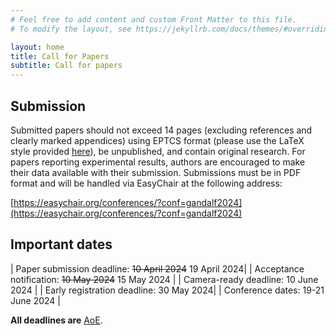 ```yaml
---
# Feel free to add content and custom Front Matter to this file.
# To modify the layout, see https://jekyllrb.com/docs/themes/#overriding-theme-defaults

layout: home
title: Call for Papers
subtitle: Call for papers
---
```


## Submission ##

Submitted papers should not exceed 14 pages (excluding references and clearly marked appendices) using EPTCS format (please use the LaTeX style provided [here](https://style.eptcs.org/)), be unpublished, and contain original research. For papers reporting experimental results, authors are encouraged to make their data available with their submission. Submissions must be in PDF format and will be handled via EasyChair at the following address:

[https://easychair.org/conferences/?conf=gandalf2024](https://easychair.org/conferences/?conf=gandalf2024)

## Important dates ##

<div class="datatable-begin"></div>

| Paper submission deadline: ~~10 April 2024~~ 19 April 2024|
| Acceptance notification: ~~10 May 2024~~ 15 May 2024 |
| Camera-ready deadline: 10 June 2024 |
| Early registration deadline: 30 May 2024|
| Conference dates: 19-21 June 2024 |

<div class="datatable-end"></div>

**All deadlines are** [AoE](https://time.is/Anywhere_on_Earth).
